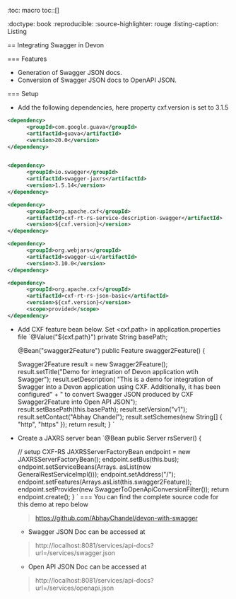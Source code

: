 :toc: macro
toc::[]

:doctype: book
:reproducible:
:source-highlighter: rouge
:listing-caption: Listing

== Integrating Swagger in Devon

=== Features
* Generation of Swagger JSON docs.
* Conversion of Swagger JSON docs to OpenAPI JSON.

=== Setup 
* Add the following dependencies, here property cxf.version is set to 3.1.5

```xml
<dependency>
      <groupId>com.google.guava</groupId>
      <artifactId>guava</artifactId>
      <version>20.0</version>
</dependency>


<dependency>
      <groupId>io.swagger</groupId>
      <artifactId>swagger-jaxrs</artifactId>
      <version>1.5.14</version>
</dependency>

<dependency>
      <groupId>org.apache.cxf</groupId>
      <artifactId>cxf-rt-rs-service-description-swagger</artifactId>
      <version>${cxf.version}</version>
</dependency>

<dependency>
      <groupId>org.webjars</groupId>
      <artifactId>swagger-ui</artifactId>
      <version>3.10.0</version>
</dependency>

<dependency>
      <groupId>org.apache.cxf</groupId>
      <artifactId>cxf-rt-rs-json-basic</artifactId>
      <version>${cxf.version}</version>
      <scope>provided</scope>
</dependency>
```
* Add CXF feature bean below. Set <cxf.path> in application.properties file
`@Value("${cxf.path}")
  private String basePath;

  @Bean("swagger2Feature")
  public Feature swagger2Feature() {

    Swagger2Feature result = new Swagger2Feature();
    result.setTitle("Demo for integration of Devon application wtih Swagger");
    result.setDescription(
        "This is a demo for integration of Swagger into a Devon application using CXF. Additionally, it has been configured"
            + " to convert Swagger JSON produced by CXF Swagger2Feature into Open API JSON");
    result.setBasePath(this.basePath);
    result.setVersion("v1");
    result.setContact("Abhay Chandel");
    result.setSchemes(new String[] { "http", "https" });
    return result;
  }
`
* Create a JAXRS server bean
`@Bean
  public Server rsServer() {

    // setup CXF-RS
    JAXRSServerFactoryBean endpoint = new JAXRSServerFactoryBean();
    endpoint.setBus(this.bus);
    endpoint.setServiceBeans(Arrays.<Object> asList(new GeneralRestServiceImpl()));
    endpoint.setAddress("/");
    endpoint.setFeatures(Arrays.asList(this.swagger2Feature));
    endpoint.setProvider(new SwaggerToOpenApiConversionFilter());
    return endpoint.create();
  }
`
=== You can find the complete source code for this demo at repo below
> https://github.com/AbhayChandel/devon-with-swagger
* Swagger JSON Doc can be accessed at
> http://localhost:8081/services/api-docs?url=/services/swagger.json
* Open API JSON Doc can be accessed at
> http://localhost:8081/services/api-docs?url=/services/openapi.json

